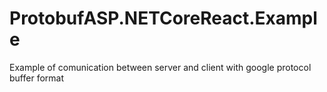 # ProtobufASP.NETCoreReact.Example
Example of comunication between server and client with google protocol buffer format 
